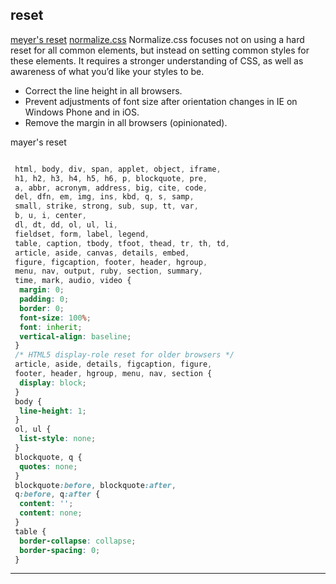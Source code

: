 ## reset


[meyer's reset](http://meyerweb.com/eric/tools/css/reset/)
[normalize.css](https://github.com/necolas/normalize.css/)
Normalize.css focuses not on using a hard reset for all common elements, but instead on setting common styles for these elements. It requires a stronger understanding of CSS, as well as awareness of what you’d like your styles to be.


- Correct the line height in all browsers.
- Prevent adjustments of font size after orientation changes in IE on Windows Phone and in iOS.
- Remove the margin in all browsers (opinionated).

mayer's reset

```css 

 html, body, div, span, applet, object, iframe,
 h1, h2, h3, h4, h5, h6, p, blockquote, pre,
 a, abbr, acronym, address, big, cite, code,
 del, dfn, em, img, ins, kbd, q, s, samp,
 small, strike, strong, sub, sup, tt, var,
 b, u, i, center,
 dl, dt, dd, ol, ul, li,
 fieldset, form, label, legend,
 table, caption, tbody, tfoot, thead, tr, th, td,
 article, aside, canvas, details, embed, 
 figure, figcaption, footer, header, hgroup, 
 menu, nav, output, ruby, section, summary,
 time, mark, audio, video {
  margin: 0;
  padding: 0;
  border: 0;
  font-size: 100%;
  font: inherit;
  vertical-align: baseline;
 }
 /* HTML5 display-role reset for older browsers */
 article, aside, details, figcaption, figure, 
 footer, header, hgroup, menu, nav, section {
  display: block;
 }
 body {
  line-height: 1;
 }
 ol, ul {
  list-style: none;
 }
 blockquote, q {
  quotes: none;
 }
 blockquote:before, blockquote:after,
 q:before, q:after {
  content: '';
  content: none;
 }
 table {
  border-collapse: collapse;
  border-spacing: 0;
 }

```
---

